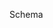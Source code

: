 
Schema
<div class="schema-holder">
	<script src="{{ STATIC_URL }}docson/widget.js" data-schema="{% url 'schema' release_name 'record-package-schema' %}"></script>
</div>
